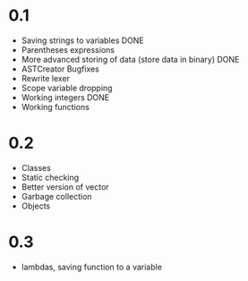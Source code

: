 # 0.1
- Saving strings to variables DONE   
- Parentheses expressions
- More advanced storing of data (store data in binary) DONE
- ASTCreator Bugfixes 
- Rewrite lexer  
- Scope variable dropping  
- Working integers DONE
- Working functions 
# 0.2
- Classes
- Static checking
- Better version of vector
- Garbage collection
- Objects 
# 0.3 
- lambdas, saving function to a variable
